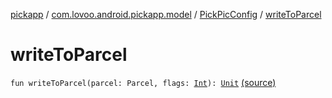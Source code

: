[pickapp](../../index.md) / [com.lovoo.android.pickapp.model](../index.md) / [PickPicConfig](index.md) / [writeToParcel](./write-to-parcel.md)

# writeToParcel

`fun writeToParcel(parcel: Parcel, flags: `[`Int`](https://kotlinlang.org/api/latest/jvm/stdlib/kotlin/-int/index.html)`): `[`Unit`](https://kotlinlang.org/api/latest/jvm/stdlib/kotlin/-unit/index.html) [(source)](https://github.com/lovoo/android-pickpic/blob/master/pickapp/pickapp/src/main/kotlin/com/lovoo/android/pickapp/model/PickPicConfig.kt#L60)